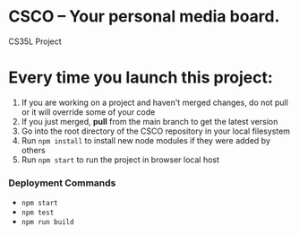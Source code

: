 # CSCO – Your personal media board.

CS35L Project

# Every time you launch this project:

1. If you are working on a project and haven't merged changes, do not pull or it will override some of your code
2. If you just merged, **pull** from the main branch to get the latest version
3. Go into the root directory of the CSCO repository in your local filesystem
4. Run `npm install` to install new node modules if they were added by others
5. Run `npm start` to run the project in browser local host


### Deployment Commands
- `npm start`
- `npm test`
- `npm run build`